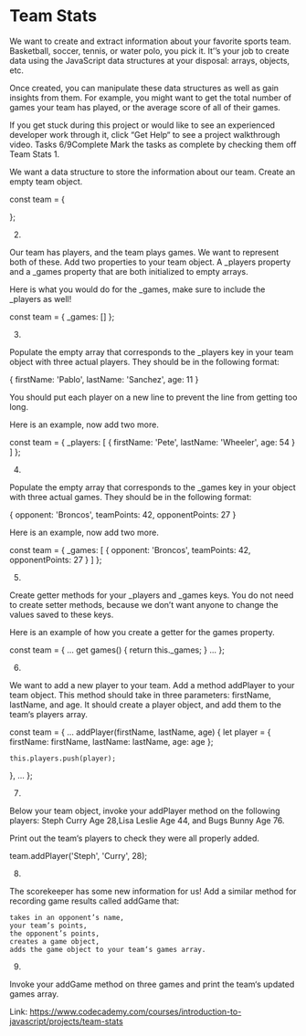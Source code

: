 # Team Stats


We want to create and extract information about your favorite sports team. Basketball, soccer, tennis, or water polo, you pick it. It’’s your job to create data using the JavaScript data structures at your disposal: arrays, objects, etc.

Once created, you can manipulate these data structures as well as gain insights from them. For example, you might want to get the total number of games your team has played, or the average score of all of their games.

If you get stuck during this project or would like to see an experienced developer work through it, click “Get Help“ to see a project walkthrough video.
Tasks
6/9Complete
Mark the tasks as complete by checking them off
Team Stats
1.

We want a data structure to store the information about our team. Create an empty team object.

const team = {

};

2.

Our team has players, and the team plays games. We want to represent both of these. Add two properties to your team object. A _players property and a _games property that are both initialized to empty arrays.

Here is what you would do for the _games, make sure to include the _players as well!

const team = {
  _games: []
};

3.

Populate the empty array that corresponds to the _players key in your team object with three actual players. They should be in the following format:

{
  firstName: 'Pablo',
  lastName: 'Sanchez',
  age: 11
}

You should put each player on a new line to prevent the line from getting too long.

Here is an example, now add two more.

const team = {
  _players: [
    {
      firstName: 'Pete', 
      lastName: 'Wheeler', 
      age: 54
    }
  ]
};

4.

Populate the empty array that corresponds to the _games key in your object with three actual games. They should be in the following format:

{
  opponent: 'Broncos',
  teamPoints: 42,
  opponentPoints: 27
}

Here is an example, now add two more.

const team = {
  _games: [
    {
      opponent: 'Broncos', 
      teamPoints: 42, 
      opponentPoints: 27
    }
  ]
};

5.

Create getter methods for your _players and _games keys. You do not need to create setter methods, because we don’t want anyone to change the values saved to these keys.

Here is an example of how you create a getter for the games property.

const team = {
   ...
   get games() {
       return this._games;
   }
   ...
};

6.

We want to add a new player to your team. Add a method addPlayer to your team object. This method should take in three parameters: firstName, lastName, and age. It should create a player object, and add them to the team‘s players array.

const team = {
  ...
  addPlayer(firstName, lastName, age) {
    let player = {
      firstName: firstName,
      lastName: lastName,
      age: age
    };

    this.players.push(player);
  },
  ...
};

7.

Below your team object, invoke your addPlayer method on the following players: Steph Curry Age 28,Lisa Leslie Age 44, and Bugs Bunny Age 76.

Print out the team‘s players to check they were all properly added.

team.addPlayer('Steph', 'Curry', 28);

8.

The scorekeeper has some new information for us! Add a similar method for recording game results called addGame that:

    takes in an opponent’s name,
    your team’s points,
    the opponent’s points,
    creates a game object,
    adds the game object to your team‘s games array.

9.

Invoke your addGame method on three games and print the team‘s updated games array.


Link: https://www.codecademy.com/courses/introduction-to-javascript/projects/team-stats
